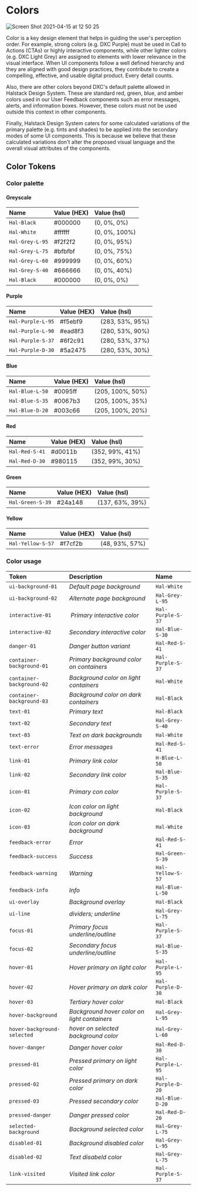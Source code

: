 # Colors

![Screen Shot 2021-04-15 at 12 50 25](https://user-images.githubusercontent.com/44420072/114857941-27774200-9de9-11eb-9884-5a006e1378e6.png)



Color is a key design element that helps in guiding the user's perception order. For example, strong colors (e.g. DXC Purple) must be used in Call to Actions (CTAs) or highly interactive components, while other lighter colors (e.g. DXC Light Grey) are assigned to elements with lower relevance in the visual interface. When UI components follow a well defined hierarchy and they are aligned with good design practices, they contribute to create a compelling, effective, and usable digital product. Every detail counts.

Also, there are other colors beyond DXC's default palette allowed in Halstack Design System. These are standard red, green, blue, and amber colors used in our User Feedback components such as error messages, alerts, and information boxes. However, these colors must not be used outside this context in other components.

Finally, Halstack Design System caters for some calculated variations of the primary palette (e.g. tints and shades) to be applied into the secondary modes of some UI components. This is because we believe that these calculated variations don't alter the proposed visual language and the overall visual attributes of the components.

## Color Tokens

### Color palette

#### Greyscale

| Name                | Value (HEX)  | Value (hsl)      | 
| :---                | :---         | :---             |
| `Hal-Black`         | #000000      | (0, 0%, 0%)      |
| `Hal-White`         | #ffffff      | (0, 0%, 100%)    |
| `Hal-Grey-L-95`     | #f2f2f2      | (0, 0%, 95%)     |
| `Hal-Grey-L-75`     | #bfbfbf      | (0, 0%, 75%)     |
| `Hal-Grey-L-60`     | #999999      | (0, 0%, 60%)     |
| `Hal-Grey-S-40`     | #666666      | (0, 0%, 40%)     |
| `Hal-Black`         | #000000      | (0, 0%, 0%)      |


#### Purple

| Name                | Value (HEX)  | Value (hsl)      | 
| :---                | :---         | :---             |
| `Hal-Purple-L-95`   | #f5ebf9      | (283, 53%, 95%)  |
| `Hal-Purple-L-90`   | #ead8f3      | (280, 53%, 90%)  |
| `Hal-Purple-S-37`   | #6f2c91      | (280, 53%, 37%)  |
| `Hal-Purple-D-30`   | #5a2475      | (280, 53%, 30%)  |


#### Blue

| Name                | Value (HEX)  | Value (hsl)      |
| :---                | :---         | :---             |
| `Hal-Blue-L-50`     | #0095ff      | (205, 100%, 50%) |
| `Hal-Blue-S-35`     | #0067b3      | (205, 100%, 35%) |
| `Hal-Blue-D-20`     | #003c66      | (205, 100%, 20%) |

#### Red

| Name                | Value (HEX)  | Value (hsl)      |
| :---                | :---         | :---             |
| `Hal-Red-S-41`      | #d0011b      | (352, 99%, 41%)  |
| `Hal-Red-D-30`      | #980115      | (352, 99%, 30%)  |

#### Green

| Name                | Value (HEX)  | Value (hsl)      |
| :---                | :---         | :---             |
| `Hal-Green-S-39`    | #24a148      | (137, 63%, 39%)  |

#### Yellow

| Name                | Value (HEX)  | Value (hsl)      |
| :---                | :---         | :---             |
| `Hal-Yellow-S-57`   | #f7cf2b      | (48, 93%, 57%)   |



### Color usage

| Token                       | Description                                   | Name                | 
| :---                        | :---                                          | :---                |  
| `ui-background-01`          | _Default page background_                     | `Hal-White`         | 
| `ui-background-02`          | _Alternate page background_                   | `Hal-Grey-L-95`     | 
| `interactive-01`            | _Primary interactive color_                   | `Hal-Purple-S-37`   | 
| `interactive-02`            | _Secondary interactive color_                 | `Hal-Blue-S-30`     | 
| `danger-01`                 | _Danger button variant_                       | `Hal-Red-S-41`      | 
| `container-background-01`   | _Primary background color on containers_      | `Hal-Purple-S-37`   | 
| `container-background-02`   | _Background color on light containers_        | `Hal-White`         | 
| `container-background-03`   | _Background color on dark containers_         | `Hal-Black`         | 
| `text-01`                   | _Primary text_                                | `Hal-Black`         | 
| `text-02`                   | _Secondary text_                              | `Hal-Grey-S-40`     | 
| `text-03`                   | _Text on dark backgrounds_                    | `Hal-White`         | 
| `text-error`                | _Error messages_                              | `Hal-Red-S-41`      | 
| `link-01`                   | _Primary link color_                          | `H-Blue-L-50`       | 
| `link-02`                   | _Secondary link color_                        | `Hal-Blue-S-35`     | 
| `icon-01`                   | _Primary con color_                           | `Hal-Purple-S-37`   | 
| `icon-02`                   | _Icon color on light background_              | `Hal-Black`         | 
| `icon-03`                   | _Icon color on dark background_               | `Hal-White`         | 
| `feedback-error`            | _Error_                                       | `Hal-Red-S-41`      | 
| `feedback-success`          | _Success_                                     | `Hal-Green-S-39`    | 
| `feedback-warning`          | _Warning_                                     | `Hal-Yellow-S-57`   | 
| `feedback-info`             | _Info_                                        | `Hal-Blue-L-50`     | 
| `ui-overlay`                | _Background overlay_                          | `Hal-Black`         | 
| `ui-line`                   | _dividers; underline_                         | `Hal-Grey-L-75`     | 
| `focus-01`                  | _Primary focus underline/outline_             | `Hal-Purple-S-37`   | 
| `focus-02`                  | _Secondary focus underline/outline_           | `Hal-Blue-S-35`     | 
| `hover-01`                  | _Hover primary on light color_                | `Hal-Purple-L-95`   | 
| `hover-02`                  | _Hover primary on dark color_                 | `Hal-Purple-D-30`   | 
| `hover-03`                  | _Tertiary hover color_                        | `Hal-Black`         | 
| `hover-background`          | _Background hover color on light containers_  | `Hal-Grey-L-95`     | 
| `hover-background-selected` | _hover on selected background color_          | `Hal-Grey-L-60`     | 
| `hover-danger`              | _Danger hover color_                          | `Hal-Red-D-30`      | 
| `pressed-01`                | _Pressed primary on light color_              | `Hal-Purple-L-95`   | 
| `pressed-02`                | _Pressed primary on dark color_               | `Hal-Purple-D-20`   | 
| `pressed-03`                | _Pressed secondary color_                     | `Hal-Blue-D-20`     | 
| `pressed-danger`            | _Danger pressed color_                        | `Hal-Red-D-20`      | 
| `selected-background`       | _Background selected color_                   | `Hal-Grey-L-75`     | 
| `disabled-01`               | _Background disabled color_                   | `Hal-Grey-L-95`     | 
| `disabled-02`               | _Text disabeld color_                         | `Hal-Grey-L-75`     | 
| `link-visited`              | _Visited link color_                          | `Hal-Purple-S-37`   | 

